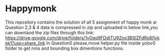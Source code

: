 # Happymonk
This repository contains the solution of all 5 assignment of happy monk ai <br>
Question 2,3 & 4 data is compressed in zip and uploaded in below link,you can downlaod the zip files through this link:
https://drive.google.com/drive/folders/1vOeq9FDdtTU9Zno3BSlZFdRs8l1vkek1?usp=share_link
In Question5 please,move helper.py file inside yolov5 folder to get nms and bounding box dimentions functions.
